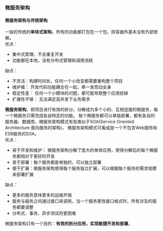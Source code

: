 ### 微服务架构

#### 微服务架构与传统架构
一般的传统的**单体式架构**，所有的功能都打包在一个包，除容器外基本没有外部依赖。<br/>
优点：<br/>
* 集中式管理，不会重复开发
* 功能都在本地，没有分布式管理和调用消耗

缺点：<br/>
* 不灵活：构建时间长，任何一个小改变都需要重构整个项目
* 维护难： 开发代码功能耦合在一起，牵一发而动全身
* 稳定性差： 任何一个小模块的问题，都可能导致整个应用挂掉
* 扩展性不够： 无法满足高并发下业务需求<br/>

**微服务架构**，把项目进行有效的拆分，分解成为多个小的、互相连接的微服务，每一个微服务只需完成各自特定的功能。
每个微服务都可以单独部署，都有各自的服务器、数据库。微服务架构模式有些类似于SOA(Service Oriented Architecture 面向服务的架构)，
微服务架构模式可看成是一个不包含Web服务和ESB服务的SOA。<br/>
优点：<br/>
* 易于开发和维护： 微服务架构分解了庞大的单体应用，使得分解后的每个微服务都相对于更好的开发
* 易于部署：每个服务都是单独的，可以独立部署
* 便于扩展：微服务架构使得每个服务独立扩展，可以根据每个服务的需求规模来部署扩展

缺点：<br/>
* 更多的服务意味更多的运维开销
* 服务与服务之间通过接口来调用，当一个服务更改接口格式时，所有涉及的服务都要调整
* 分布式、事务、异步测试将更困难<br/>

微服务架构只有一个目的：**有效的拆分应用，实现敏捷开发和部署**。
